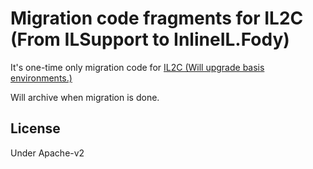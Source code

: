 # Migration code fragments for IL2C (From ILSupport to InlineIL.Fody)

It's one-time only migration code for [IL2C (Will upgrade basis environments.)](https://github.com/kekyo/IL2C/issues/100)

Will archive when migration is done.

## License

Under Apache-v2
